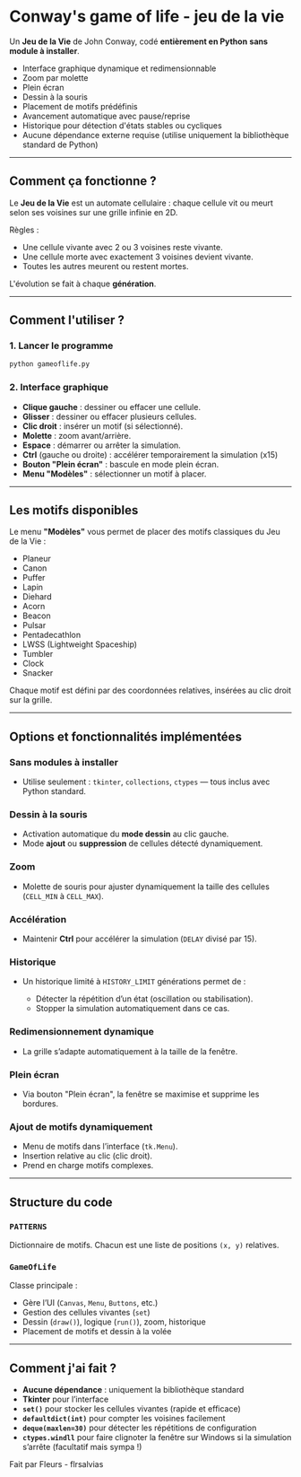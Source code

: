 # Conway's game of life - jeu de la vie

Un **Jeu de la Vie** de John Conway, codé **entièrement en Python** **sans module à installer**.


* Interface graphique dynamique et redimensionnable
* Zoom par molette
* Plein écran
* Dessin à la souris
* Placement de motifs prédéfinis
* Avancement automatique avec pause/reprise
* Historique pour détection d'états stables ou cycliques
* Aucune dépendance externe requise (utilise uniquement la bibliothèque standard de Python)

---

## Comment ça fonctionne ?

Le **Jeu de la Vie** est un automate cellulaire : chaque cellule vit ou meurt selon ses voisines sur une grille infinie en 2D.

Règles :

* Une cellule vivante avec 2 ou 3 voisines reste vivante.
* Une cellule morte avec exactement 3 voisines devient vivante.
* Toutes les autres meurent ou restent mortes.

L'évolution se fait à chaque **génération**.

---

## Comment l'utiliser ?

### 1. Lancer le programme

```bash
python gameoflife.py
```

### 2. Interface graphique

* **Clique gauche** : dessiner ou effacer une cellule.
* **Glisser** : dessiner ou effacer plusieurs cellules.
* **Clic droit** : insérer un motif (si sélectionné).
* **Molette** : zoom avant/arrière.
* **Espace** : démarrer ou arrêter la simulation.
* **Ctrl** (gauche ou droite) : accélérer temporairement la simulation (x15)
* **Bouton "Plein écran"** : bascule en mode plein écran.
* **Menu "Modèles"** : sélectionner un motif à placer.

---

## Les motifs disponibles

Le menu **"Modèles"** vous permet de placer des motifs classiques du Jeu de la Vie :

* Planeur
* Canon
* Puffer
* Lapin
* Diehard
* Acorn
* Beacon
* Pulsar
* Pentadecathlon
* LWSS (Lightweight Spaceship)
* Tumbler
* Clock
* Snacker

Chaque motif est défini par des coordonnées relatives, insérées au clic droit sur la grille.

---

## Options et fonctionnalités implémentées

### Sans modules à installer

* Utilise seulement : `tkinter`, `collections`, `ctypes` — tous inclus avec Python standard.

### Dessin à la souris

* Activation automatique du **mode dessin** au clic gauche.
* Mode **ajout** ou **suppression** de cellules détecté dynamiquement.

### Zoom

* Molette de souris pour ajuster dynamiquement la taille des cellules (`CELL_MIN` à `CELL_MAX`).

### Accélération

* Maintenir **Ctrl** pour accélérer la simulation (`DELAY` divisé par 15).

### Historique

* Un historique limité à `HISTORY_LIMIT` générations permet de :

  * Détecter la répétition d’un état (oscillation ou stabilisation).
  * Stopper la simulation automatiquement dans ce cas.

### Redimensionnement dynamique

* La grille s’adapte automatiquement à la taille de la fenêtre.

### Plein écran

* Via bouton "Plein écran", la fenêtre se maximise et supprime les bordures.

### Ajout de motifs dynamiquement

* Menu de motifs dans l’interface (`tk.Menu`).
* Insertion relative au clic (clic droit).
* Prend en charge motifs complexes.

---

## Structure du code

### `PATTERNS`

Dictionnaire de motifs. Chacun est une liste de positions `(x, y)` relatives.

### `GameOfLife`

Classe principale :

* Gère l’UI (`Canvas`, `Menu`, `Buttons`, etc.)
* Gestion des cellules vivantes (`set`)
* Dessin (`draw()`), logique (`run()`), zoom, historique
* Placement de motifs et dessin à la volée

---

## Comment j'ai fait ?

* **Aucune dépendance** : uniquement la bibliothèque standard
* **Tkinter** pour l’interface
* **`set()`** pour stocker les cellules vivantes (rapide et efficace)
* **`defaultdict(int)`** pour compter les voisines facilement
* **`deque(maxlen=30)`** pour détecter les répétitions de configuration
* **`ctypes.windll`** pour faire clignoter la fenêtre sur Windows si la simulation s’arrête (facultatif mais sympa !)

Fait par Fleurs - flrsalvias
